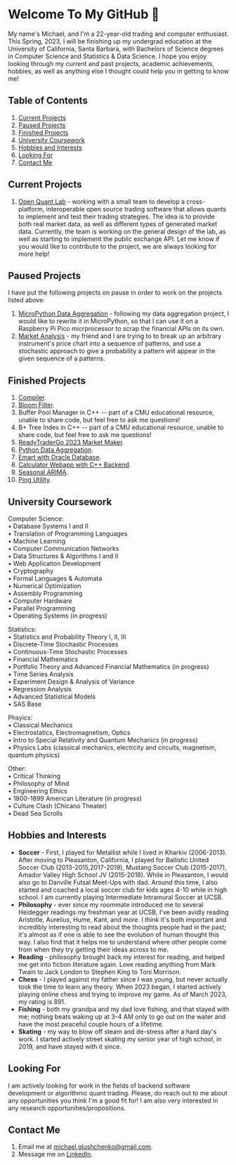 # Welcome To My GitHub 👋
My name's Michael, and I'm a 22-year-old trading and computer enthusiast. This Spring, 2023, I will be finishing up my undergrad education at the University of California, Santa Barbara, with Bachelors of Science degrees in Computer Science and Statistics & Data Science. I hope you enjoy looking through my current and past projects, academic achievements, hobbies, as well as anything else I thought could help you in getting to know me!  

## Table of Contents
  1) [Current Projects](https://github.com/mglush/mglush/blob/main/README.md#current-projects)  
  2) [Paused Projects](https://github.com/mglush/mglush/blob/main/README.md#paused-projects)  
  3) [Finished Projects](https://github.com/mglush/mglush/blob/main/README.md#finished-projects)  
  4) [University Coursework](https://github.com/mglush/mglush/blob/main/README.md#university-coursework)  
  5) [Hobbies and Interests](https://github.com/mglush/mglush/blob/main/README.md#hobbies-and-interests)  
  6) [Looking For](https://github.com/mglush/mglush/blob/main/README.md#looking-for)  
  7) [Contact Me](https://github.com/mglush/mglush/blob/main/README.md#contact-me)  

## Current Projects
1) [Open Quant Lab](https://github.com/open-quant-lab) - working with a small team to develop a cross-platform, interoperable open source trading software that allows quants to implement and test their trading strategies. The idea is to provide both real market data, as well as different types of generated market data. Currently, the team is working on the general design of the lab, as well as starting to implement the public exchange API. Let me know if you would like to contribute to the project, we are always looking for more help!  

## Paused Projects
I have put the following projects on pause in order to work on the projects listed above:
1) [MicroPython Data Aggregation](https://github.com/mglush/data-aggregation) - following my data aggregation project, I would like to rewrite it in MicroPython, so that I can  use it on a Raspberry Pi Pico micrprocessor to scrap the financial APIs on its own.  
2) [Market Analysis](https://github.com/mglush/market-analysis/) - my friend and I are trying to to break up an arbitrary instrument's price chart into a sequence of patterns, and use a stochastic approach to give a probability a pattern will appear in the given sequence of a patterns.  

## Finished Projects
1) [Compiler](https://github.com/mglush/compiler-construction).  
2) [Bloom Filter](https://github.com/mglush/bloom-filter).  
3) Buffer Pool Manager in C++ -- part of a CMU educational resource, unable to share code, but feel free to ask me questions!  
4) B+ Tree Index in C++ -- part of a CMU educational resource, unable to share code, but feel free to ask me questions!  
5) [ReadyTraderGo 2023 Market Maker](https://github.com/mglush/ready-trader-go-2023).  
6) [Python Data Aggregation](https://github.com/mglush/data-aggregation).  
7) [Emart with Oracle Database](https://github.com/mglush/emart).  
8) [Calculator Webapp with C++ Backend](https://github.com/mglush/calculator-webapp).  
9) [Seasonal ARIMA](https://github.com/mglush/seasonal_arima).  
10) [Ping Utility](https://github.com/mglush/ping-utility).  

## University Coursework
Computer Science:  
• Database Systems I and II  
• Translation of Programming Languages  
• Machine Learning  
• Computer Communication Networks  
• Data Structures & Algorithms I and II  
• Web Application Development  
• Cryptography  
• Formal Languages & Automata  
• Numerical Optimization  
• Assembly Programming  
• Computer Hardware  
• Parallel Programming  
• Operating Systems (in progress)  

Statistics:  
• Statistics and Probability Theory I, II, III  
• Discrete-Time Stochastic Processes  
• Continuous-Time Stochastic Processes  
• Financial Mathematics  
• Portfolio Theory and Advanced Financial Mathematics (in progress)  
• Time Series Analysis  
• Experiment Design & Analysis of Variance  
• Regression Analysis  
• Advanced Statistical Models  
• SAS Base  

Phsyics:  
• Classical Mechanics  
• Electrostatics, Electromagnetism, Optics  
• Intro to Special Relativity and Quantum Mechanics  (in progress)  
• Physics Labs (classical mechanics, electrcity and circuits, magnetism, quantum physics)  

Other:  
• Critical Thinking  
• Philosophy of Mind  
• Engineering Ethics  
• 1800-1899 American Literature  (in progress)  
• Culture Clash (Chicano Theater)  
• Dead Sea Scrolls  

## Hobbies and Interests
- **Soccer** - First, I played for Metallist while I lived in Kharkiv (2006-2013). After moving to Pleasanton, California, I played for Ballistic United Soccer Club (2013-2015,2017-2019), Mustang Soccer Club (2015-2017), Amador Valley High School JV (2015-2018). While in Pleasanton, I would also go to Danville Futsal Meet-Ups with dad. Around this time, I also started and coached a local soccer club for kids ages 4-10 while in high school. I am currently playing Intermediate Intramural Soccer at UCSB.  
- **Philosophy** - ever since my roommate introduced me to several Heidegger readings my freshman year at UCSB, I've been avidly reading Aristotle, Aurelius, Hume, Kant, and more. I think it's both important and incredibly interesting to read about the thoughts people had in the past; it's almost as if one is able to see the evolution of human thought this way. I also find that it helps me to understand where other people come from when they try getting their ideas across to me.  
- **Reading** - philosophy brought back my interest for reading, and helped me get into fiction literature again. Love reading anything from Mark Twain to Jack London to Stephen King to Toni Morrison.  
- **Chess** - I played against my father since I was young, but never actually took the time to learn any theory. When 2023 began, I started actively playing online chess and trying to improve my game. As of March 2023, my rating is 891.  
- **Fishing** - both my grandpa and my dad love fishing, and that stayed with me; nothing beats waking up at 3-4 AM only to go out on the water and have the most peaceful couple hours of a lifetime.  
- **Skating** - my way to blow off steam and de-stress after a hard day's work. I started actively street skating my senior year of high school, in 2019, and have stayed with it since.  

## Looking For
I am actively looking for work in the fields of backend software development or algorithmic quant trading. Please, do reach out to me about any opportunities you think I'm a good fit for! I am also very interested in any research opportunities/propositions.  

## Contact Me
1) Email me at [michael.glushchenko@gmail.com](mailto:michael.glushchenko@gmail.com).  
2) Message me on [LinkedIn](https://www.linkedin.com/in/michael-glush/).  
